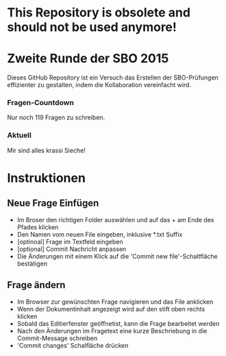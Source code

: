 This Repository is obsolete and should not be used anymore!
===========================================================

Zweite Runde der SBO 2015
=========================

Dieses GitHub Repository ist ein Versuch das Erstellen der SBO-Prüfungen effizienter zu gestalten, indem die Kollaboration vereinfacht wird.

### Fragen-Countdown
Nur noch 119 Fragen zu schreiben. 

### Aktuell
Mir sind alles krassi Sieche!

Instruktionen
=============

Neue Frage Einfügen
-------------------

* Im Broser den richtigen Folder auswählen und auf das + am Ende des Pfades klicken
* Den Namen vom neuen File eingeben, inklusive *.txt Suffix 
* [optinoal] Frage im Textfeld eingeben
* [optional] Commit Nachricht anpassen
* Die Änderungen mit einem Klick auf die 'Commit new file'-Schaltfläche bestätigen

Frage ändern
------------

* Im Browser zur gewünschten Frage navigieren und das File anklicken
* Wenn der Dokumentinhalt angezeigt wird auf den stift oben rechts klicken
* Sobald das Editierfenster geöffnetist, kann die Frage bearbeitet werden
* Nach den Änderungen im Fragetext eine kurze Beschriebung in die Commit-Message schreiben
* 'Commit changes' Schalfläche drücken

